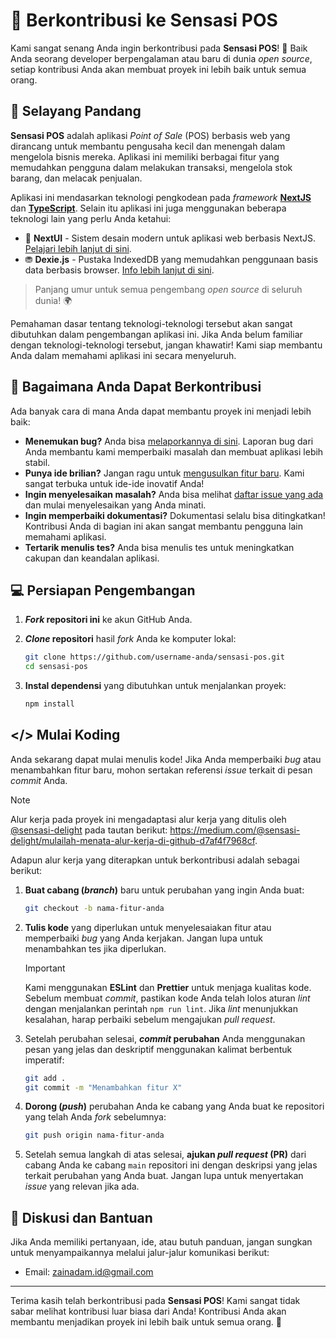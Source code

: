 # 🚀 Berkontribusi ke Sensasi POS

Kami sangat senang Anda ingin berkontribusi pada **Sensasi POS**! 🎉 Baik Anda seorang developer berpengalaman atau baru di dunia _open source_, setiap kontribusi Anda akan membuat proyek ini lebih baik untuk semua orang.

## 📝 Selayang Pandang

**Sensasi POS** adalah aplikasi _Point of Sale_ (POS) berbasis web yang dirancang untuk membantu pengusaha kecil dan menengah dalam mengelola bisnis mereka. Aplikasi ini memiliki berbagai fitur yang memudahkan pengguna dalam melakukan transaksi, mengelola stok barang, dan melacak penjualan.

Aplikasi ini mendasarkan teknologi pengkodean pada _framework_ [**NextJS**](https://nextjs.org/) dan [**TypeScript**](https://www.typescriptlang.org/). Selain itu aplikasi ini juga menggunakan beberapa teknologi lain yang perlu Anda ketahui:

- 🎨 **NextUI** - Sistem desain modern untuk aplikasi web berbasis NextJS. [Pelajari lebih lanjut di sini](https://nextui.org/).
- ⛃ **Dexie.js** - Pustaka IndexedDB yang memudahkan penggunaan basis data berbasis browser. [Info lebih lanjut di sini](https://dexie.org/).

> Panjang umur untuk semua pengembang _open source_ di seluruh dunia! 🌍

Pemahaman dasar tentang teknologi-teknologi tersebut akan sangat dibutuhkan dalam pengembangan aplikasi ini. Jika Anda belum familiar dengan teknologi-teknologi tersebut, jangan khawatir! Kami siap membantu Anda dalam memahami aplikasi ini secara menyeluruh.

<!-- ## Prasyarat Sebelum Berkontribusi 📚

Sebelum Anda mulai menulis kode atau mengirimkan _pull request_, pastikan untuk mempelajari aplikasi ini secara mendalam dengan membaca dokumentasi yang terdapat di [**Wiki Sensasi POS**](https://github.com/sensasi-apps/sensasi-pos/wiki). Hal ini penting agar Anda memahami struktur aplikasi, fitur-fitur yang ada, serta alur kerjanya secara menyeluruh. -->

## 🤝 Bagaimana Anda Dapat Berkontribusi

Ada banyak cara di mana Anda dapat membantu proyek ini menjadi lebih baik:

- **Menemukan bug?** Anda bisa [melaporkannya di sini](https://github.com/sensasi-apps/sensasi-pos/issues/new/choose). Laporan bug dari Anda membantu kami memperbaiki masalah dan membuat aplikasi lebih stabil.
- **Punya ide brilian?** Jangan ragu untuk [mengusulkan fitur baru](https://github.com/sensasi-apps/sensasi-pos/issues/new/choose). Kami sangat terbuka untuk ide-ide inovatif Anda!
- **Ingin menyelesaikan masalah?** Anda bisa melihat [daftar issue yang ada](https://github.com/sensasi-apps/sensasi-pos/issues) dan mulai menyelesaikan yang Anda minati.
- **Ingin memperbaiki dokumentasi?** Dokumentasi selalu bisa ditingkatkan! Kontribusi Anda di bagian ini akan sangat membantu pengguna lain memahami aplikasi.
- **Tertarik menulis tes?** Anda bisa menulis tes untuk meningkatkan cakupan dan keandalan aplikasi.

## 💻 Persiapan Pengembangan

1. **_Fork_ repositori ini** ke akun GitHub Anda.

2. **_Clone_ repositori** hasil _fork_ Anda ke komputer lokal:

   ```bash
   git clone https://github.com/username-anda/sensasi-pos.git
   cd sensasi-pos
   ```

3. **Instal dependensi** yang dibutuhkan untuk menjalankan proyek:

   ```bash
   npm install
   ```

## </> Mulai Koding

Anda sekarang dapat mulai menulis kode! Jika Anda memperbaiki _bug_ atau menambahkan fitur baru, mohon sertakan referensi _issue_ terkait di pesan _commit_ Anda.

> [!NOTE]
> Alur kerja pada proyek ini mengadaptasi alur kerja yang ditulis oleh [@sensasi-delight](https://sensasi-delight.medium.com) pada tautan berikut: https://medium.com/@sensasi-delight/mulailah-menata-alur-kerja-di-github-d7af4f7968cf.

Adapun alur kerja yang diterapkan untuk berkontribusi adalah sebagai berikut:

1. **Buat cabang (_branch_)** baru untuk perubahan yang ingin Anda buat:

   ```bash
   git checkout -b nama-fitur-anda
   ```

2. **Tulis kode** yang diperlukan untuk menyelesaiakan fitur atau memperbaiki _bug_ yang Anda kerjakan. Jangan lupa untuk menambahkan tes jika diperlukan.

   > [!IMPORTANT]
   > Kami menggunakan **ESLint** dan **Prettier** untuk menjaga kualitas kode. Sebelum membuat _commit_, pastikan kode Anda telah lolos aturan _lint_ dengan menjalankan perintah `npm run lint`. Jika _lint_ menunjukkan kesalahan, harap perbaiki sebelum mengajukan _pull request_.

3. Setelah perubahan selesai, **_commit_ perubahan** Anda menggunakan pesan yang jelas dan deskriptif menggunakan kalimat berbentuk imperatif:

   ```bash
   git add .
   git commit -m "Menambahkan fitur X"
   ```

4. **Dorong (_push_)** perubahan Anda ke cabang yang Anda buat ke repositori yang telah Anda _fork_ sebelumnya:

   ```bash
   git push origin nama-fitur-anda
   ```

5. Setelah semua langkah di atas selesai, **ajukan _pull request_ (PR)** dari cabang Anda ke cabang `main` repositori ini dengan deskripsi yang jelas terkait perubahan yang Anda buat. Jangan lupa untuk menyertakan _issue_ yang relevan jika ada.

<!-- ## 🧪 Menjalankan Tes

Jika Anda menambahkan fitur baru atau memperbaiki bug, mohon tambahkan tes yang relevan. Tes dapat dijalankan dengan perintah berikut:

```bash
npm test
``` -->

## 🤝 Diskusi dan Bantuan

Jika Anda memiliki pertanyaan, ide, atau butuh panduan, jangan sungkan untuk menyampaikannya melalui jalur-jalur komunikasi berikut:

<!-- - Forum Diskusi: https://github.com/sensasi-apps/sensasi-pos/discussions -->

- Email: zainadam.id@gmail.com

---

Terima kasih telah berkontribusi pada **Sensasi POS**! Kami sangat tidak sabar melihat kontribusi luar biasa dari Anda! Kontribusi Anda akan membantu menjadikan proyek ini lebih baik untuk semua orang. 🎉
